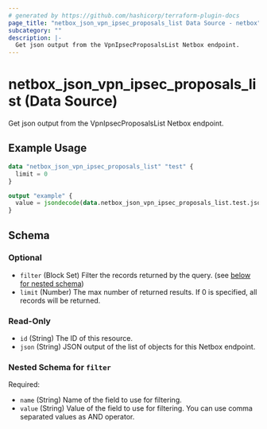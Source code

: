 ```yaml
---
# generated by https://github.com/hashicorp/terraform-plugin-docs
page_title: "netbox_json_vpn_ipsec_proposals_list Data Source - netbox"
subcategory: ""
description: |-
  Get json output from the VpnIpsecProposalsList Netbox endpoint.
---
```


# netbox_json_vpn_ipsec_proposals_list (Data Source)

Get json output from the VpnIpsecProposalsList Netbox endpoint.

## Example Usage

```terraform
data "netbox_json_vpn_ipsec_proposals_list" "test" {
  limit = 0
}

output "example" {
  value = jsondecode(data.netbox_json_vpn_ipsec_proposals_list.test.json)
}
```

<!-- schema generated by tfplugindocs -->
## Schema

### Optional

- `filter` (Block Set) Filter the records returned by the query. (see [below for nested schema](#nestedblock--filter))
- `limit` (Number) The max number of returned results. If 0 is specified, all records will be returned.

### Read-Only

- `id` (String) The ID of this resource.
- `json` (String) JSON output of the list of objects for this Netbox endpoint.

<a id="nestedblock--filter"></a>
### Nested Schema for `filter`

Required:

- `name` (String) Name of the field to use for filtering.
- `value` (String) Value of the field to use for filtering. You can use comma separated values as AND operator.
